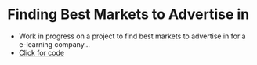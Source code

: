 # Finding Best Markets to Advertise in
- Work in progress on a project to find best markets to advertise in for a e-learning company...
- <a href="https://nbviewer.org/github/hussam95/Portfolio/blob/finding-best-markets-to-advertise-in/Best_market_analysis.ipynb">Click for code</a> 
